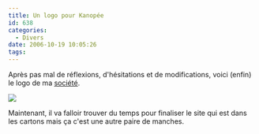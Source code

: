 ```yaml
---
title: Un logo pour Kanopée
id: 638
categories:
  - Divers
date: 2006-10-19 10:05:26
tags:
---
```


Après pas mal de réflexions, d'hésitations et de modifications, voici (enfin) le logo de ma [société](http://www.kanopee.net/).

![](/images/logo_kanopee.gif)

Maintenant, il va falloir trouver du temps pour finaliser le site qui est dans les cartons mais ça c'est une autre paire de manches.